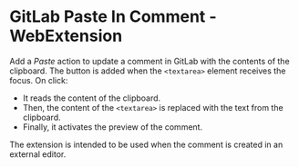 # GitLab Paste In Comment - WebExtension

Add a *Paste* action to update a comment in GitLab with the contents of the clipboard. The button is added when the `<textarea>` element receives the focus. On click:

* It reads the content of the clipboard.
* Then, the content of the `<textarea>` is replaced with the text from the clipboard.
* Finally, it activates the preview of the comment.

The extension is intended to be used when the comment is created in an external editor.

